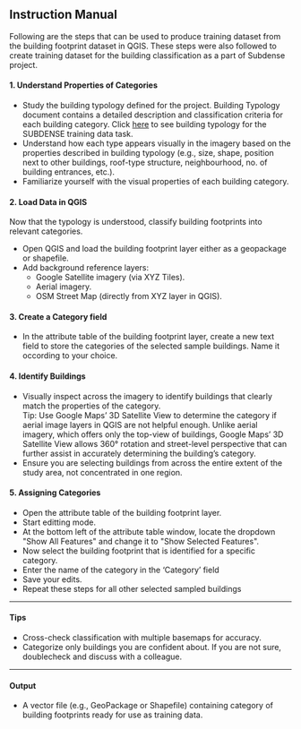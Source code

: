 ## Instruction Manual 
Following are the steps that can be used to produce training dataset from the building footprint dataset in QGIS. These steps were also followed to create training dataset for the building classification as a part of Subdense project. 


#### 1. Understand Properties of Categories

- Study the building typology defined for the project. Building Typology document contains a detailed description and classification criteria for each building category. Click [here](Building_Typology.md) to see building typology for the SUBDENSE training data task.
- Understand how each type appears visually in the imagery based on the properties described in building typology (e.g., size, shape, position next to other buildings, roof-type structure, neighbourhood, no. of building entrances, etc.).
- Familiarize yourself with the visual properties of each building category.

#### 2. Load Data in QGIS
Now that the typology is understood, classify building footprints into relevant categories. 

- Open QGIS and load the building footprint layer either as a geopackage or shapefile. 
- Add background reference layers: 
  - Google Satellite imagery (via XYZ Tiles). 
  - Aerial imagery.
  - OSM Street Map (directly from XYZ layer in QGIS).

#### 3. Create a Category field 

- In the attribute table of the building footprint layer, create a new text field to store the categories of the selected sample buildings. Name it occording to your choice.


#### 4. Identify Buildings

- Visually inspect across the imagery to identify buildings that clearly match the properties of the category.  
  Tip: Use Google Maps’ 3D Satellite View to determine the category if aerial image layers in QGIS are not helpful enough. Unlike aerial imagery, which offers only the top-view of buildings, Google Maps’ 3D Satellite View allows 360° rotation and street-level perspective that can further assist in accurately determining the building’s category.
- Ensure you are selecting buildings from across the entire extent of the study area, not concentrated in one region.

#### 5. Assigning Categories 

- Open the attribute table of the building footprint layer.
- Start editting mode.
- At the bottom left of the attribute table window, locate the dropdown "Show All Features" and change it to "Show Selected Features". 
- Now select the building footprint that is identified for a specific category.
- Enter the name of the category in the ‘Category’ field 
- Save your edits.
- Repeat these steps for all other selected sampled buildings

---

#### Tips

- Cross-check classification with multiple basemaps for accuracy.
- Categorize only buildings you are confident about. If you are not sure, doublecheck and discuss with a colleague. 

---

#### Output

- A vector file (e.g., GeoPackage or Shapefile) containing category of building footprints ready for use as training data.
